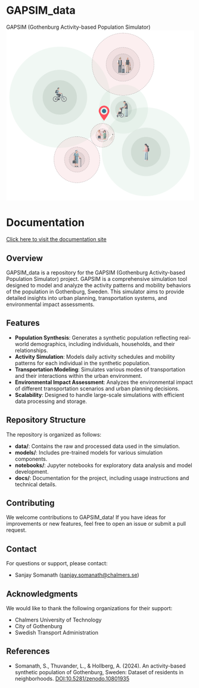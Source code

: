 
# GAPSIM_data
GAPSIM (Gothenburg Activity-based Population Simulator)
![individual accessibility](acc_2.png)

# Documentation
[Click here to visit the documentation site](https://snjsomnath.github.io/GAPSIM_data/)

## Overview
GAPSIM_data is a repository for the GAPSIM (Gothenburg Activity-based Population Simulator) project. GAPSIM is a comprehensive simulation tool designed to model and analyze the activity patterns and mobility behaviors of the population in Gothenburg, Sweden. This simulator aims to provide detailed insights into urban planning, transportation systems, and environmental impact assessments.

## Features
- **Population Synthesis**: Generates a synthetic population reflecting real-world demographics, including individuals, households, and their relationships.
- **Activity Simulation**: Models daily activity schedules and mobility patterns for each individual in the synthetic population.
- **Transportation Modeling**: Simulates various modes of transportation and their interactions within the urban environment.
- **Environmental Impact Assessment**: Analyzes the environmental impact of different transportation scenarios and urban planning decisions.
- **Scalability**: Designed to handle large-scale simulations with efficient data processing and storage.

## Repository Structure
The repository is organized as follows:
- **data/**: Contains the raw and processed data used in the simulation.
- **models/**: Includes pre-trained models for various simulation components.
- **notebooks/**: Jupyter notebooks for exploratory data analysis and model development.
- **docs/**: Documentation for the project, including usage instructions and technical details.


## Contributing
We welcome contributions to GAPSIM_data! If you have ideas for improvements or new features, feel free to open an issue or submit a pull request.

## Contact
For questions or support, please contact:
- Sanjay Somanath (sanjay.somanath@chalmers.se)

## Acknowledgments
We would like to thank the following organizations for their support:
- Chalmers University of Technology
- City of Gothenburg
- Swedish Transport Administration

## References
- Somanath, S., Thuvander, L., & Hollberg, A. (2024). An activity-based synthetic population of Gothenburg, Sweden: Dataset of residents in neighborhoods. [DOI:10.5281/zenodo.10801935](https://doi.org/10.5281/zenodo.10801935)
